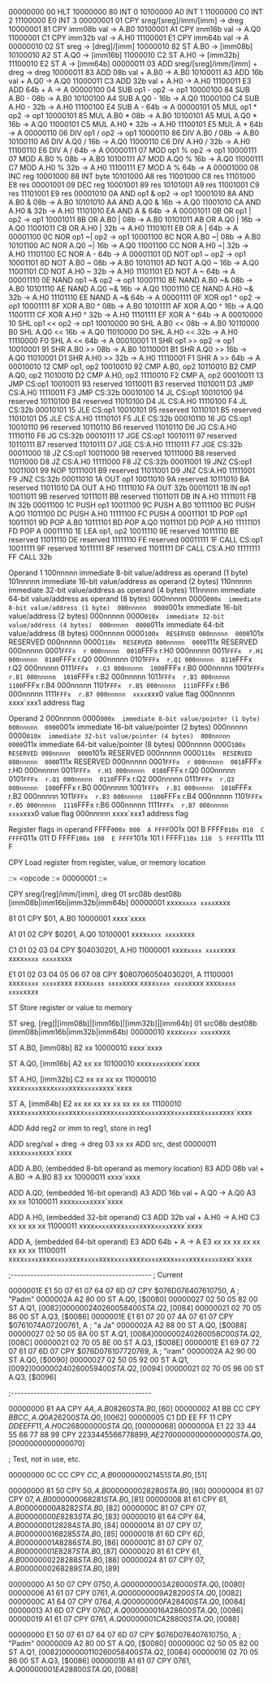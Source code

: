 00000000  00  HLT
10000000  80  INT 0
10100000  A0  INT 1
11000000  C0  INT 2
11100000  E0  INT 3
00000001  01  CPY sreg/[sreg]/imm/[imm] -> dreg
10000001  81  CPY imm08b val -> A.B0
10100001  A1  CPY imm16b val -> A.Q0
11000001  C1  CPY imm32b val -> A.H0
11100001  E1  CPY imm64b val -> A
00000010  02  ST sreg -> [dreg]/[imm]
10000010  82  ST A.B0 -> [imm08b]
10100010  A2  ST A.Q0 -> [imm16b]
11000010  C2  ST A.H0 -> [imm32b]
11100010  E2  ST A -> [imm64b]
00000011  03  ADD sreg/[sreg]/imm/[imm] + dreg -> dreg
10000011  83  ADD 08b val + A.B0 -> A.B0
10100011  A3  ADD 16b val + A.Q0 -> A.Q0
11000011  C3  ADD 32b val + A.H0 -> A.H0
11100011  E3  ADD 64b + A -> A
00000100  04  SUB op1 - op2 -> op1
10000100  84  SUB A.B0 - 08b -> A.B0
10100100  A4  SUB A.Q0 - 16b -> A.Q0
11000100  C4  SUB A.H0 - 32b -> A.H0
11100100  E4  SUB A - 64b -> A
00000101  05  MUL op1 * op2 -> op1
10000101  85  MUL A.B0 * 08b -> A.B0
10100101  A5  MUL A.Q0 * 16b -> A.Q0
11000101  C5  MUL A.H0 * 32b -> A.H0
11100101  E5  MUL A * 64b -> A
00000110  06  DIV op1 / op2 -> op1
10000110  86  DIV A.B0 / 08b -> A.B0
10100110  A6  DIV A.Q0 / 16b -> A.Q0
11000110  C6  DIV A.H0 / 32b -> A.H0
11100110  E6  DIV A / 64b -> A
00000111  07  MOD op1 % op2 -> op1
10000111  07  MOD A.B0 % 08b -> A.B0
10100111  A7  MOD A.Q0 % 16b -> A.Q0
11000111  C7  MOD A.H0 % 32b -> A.H0
11100111  E7  MOD A % 64b -> A
00001000  08  INC reg
10001000  88  INT byte
10101000  A8  res 
11001000  C8  res 
11101000  E8  res 
00001001  09  DEC reg
10001001  89  res 
10101001  A9  res 
11001001  C9  res 
11101001  E9  res 
00001010  0A  AND op1 & op2 -> op1
10001010  8A  AND A.B0 & 08b -> A.B0
10101010  AA  AND A.Q0 & 16b -> A.Q0
11001010  CA  AND A.H0 & 32b -> A.H0
11101010  EA  AND A & 64b -> A
00001011  0B  OR op1 | op2 -> op1
10001011  8B  OR A.B0 | 08b -> A.B0
10101011  AB  OR A.Q0 | 16b -> A.Q0
11001011  CB  OR A.H0 | 32b -> A.H0
11101011  EB  OR A | 64b -> A
00001100  0C  NOR op1 ~| op2 -> op1
10001100  8C  NOR A.B0 ~| 08b -> A.B0
10101100  AC  NOR A.Q0 ~| 16b -> A.Q0
11001100  CC  NOR A.H0 ~| 32b -> A.H0
11101100  EC  NOR A - 64b -> A
00001101  0D  NOT op1 ~ op2 -> op1
10001101  8D  NOT A.B0 ~ 08b -> A.B0
10101101  AD  NOT A.Q0 ~ 16b -> A.Q0
11001101  CD  NOT A.H0 ~ 32b -> A.H0
11101101  ED  NOT A ~ 64b -> A
00001110  0E  NAND op1 ~& op2 -> op1
10001110  8E  NAND A.B0 ~& 08b -> A.B0
10101110  AE  NAND A.Q0 ~& 16b -> A.Q0
11001110  CE  NAND A.H0 ~& 32b -> A.H0
11101110  EE  NAND A ~& 64b -> A
00001111  0F  XOR op1 ^ op2 -> op1
10001111  8F  XOR A.B0 ^ 08b -> A.B0
10101111  AF  XOR A.Q0 ^ 16b -> A.Q0
11001111  CF  XOR A.H0 ^ 32b -> A.H0
11101111  EF  XOR A ^ 64b -> A
00010000  10  SHL op1 << op2 -> op1
10010000  90  SHL A.B0 << 08b -> A.B0
10110000  B0  SHL A.Q0 << 16b -> A.Q0
11010000  D0  SHL A.H0 << 32b -> A.H0
11110000  F0  SHL A << 64b -> A
00010001  11  SHR op1 >> op2 -> op1
10010001  91  SHR A.B0 >> 08b -> A.B0
10110001  B1  SHR A.Q0 >> 16b -> A.Q0
11010001  D1  SHR A.H0 >> 32b -> A.H0
11110001  F1  SHR A >> 64b -> A
00010010  12  CMP op1, op2
10010010  92  CMP A.B0, op2
10110010  B2  CMP A.Q0, op2
11010010  D2  CMP A.H0, op2
11110010  F2  CMP A, op2
00010011  13  JMP CS:op1
10010011  93  reserved
10110011  B3  reserved
11010011  D3  JMP CS:A.H0
11110011  F3  JMP CS:32b
00010100  14  JL CS:op1
10010100  94  reserved
10110100  B4  reserved
11010100  D4  JL CS:A.H0
11110100  F4  JL CS:32b
00010101  15  JLE CS:op1
10010101  95  reserved
10110101  B5  reserved
11010101  D5  JLE CS:A.H0
11110101  F5  JLE CS:32b
00010110  16  JG CS:op1
10010110  96  reserved
10110110  B6  reserved
11010110  D6  JG CS:A.H0
11110110  F6  JG CS:32b
00010111  17  JGE CS:op1
10010111  97  reserved
10110111  B7  reserved
11010111  D7  JGE CS:A.H0
11110111  F7  JGE CS:32b
00011000  18  JZ CS:op1
10011000  98  reserved
10111000  B8  reserved
11011000  D8  JZ CS:A.H0
11111000  F8  JZ CS:32b
00011001  19  JNZ CS:op1
10011001  99  NOP
10111001  B9  reserved
11011001  D9  JNZ CS:A.H0
11111001  F9  JNZ CS:32b
00011010  1A  OUT op1
10011010  9A  reserved
10111010  BA  reserved
11011010  DA  OUT A.H0
11111010  FA  OUT 32b
00011011  1B  IN op1
10011011  9B  reserved
10111011  BB  reserved
11011011  DB  IN A.H0
11111011  FB  IN 32b
00011100  1C  PUSH op1
10011100  9C  PUSH A.B0
10111100  BC  PUSH A.Q0
11011100  DC  PUSH A.H0
11111100  FC  PUSH A
00011101  1D  POP op1
10011101  9D  POP A.B0
10111101  BD  POP A.Q0
11011101  DD  POP A.H0
11111101  FD  POP A
00011110  1E  LEA op1, op2
10011110  9E  reserved
10111110  BE  reserved
11011110  DE  reserved
11111110  FE  reserved
00011111  1F  CALL CS:op1
10011111  9F  reserved
10111111  BF  reserved
11011111  DF  CALL CS:A.H0
11111111  FF  CALL 32b

              
              

Operand 1
100nnnnn             immediate 8-bit value/address as operand (1 byte) 
101nnnnn             immediate 16-bit value/address as operand (2 bytes) 
110nnnnn             immediate 32-bit value/address as operand (4 bytes) 
111nnnnn             immediate 64-bit value/address as operand (8 bytes) 
000nnnnn  0000`000x  immediate 8-bit value/address (1 byte) 
000nnnnn  0000`001x  immediate 16-bit value/address (2 bytes) 
000nnnnn  0000`010x  immediate 32-bit value/address (4 bytes) 
000nnnnn  0000`011x  immediate 64-bit value/address (8 bytes) 
000nnnnn  0000`100x  RESERVED
000nnnnn  0000`101x  RESERVED
000nnnnn  0000`110x  RESERVED
000nnnnn  0000`111x  RESERVED
000nnnnn  0001`FFFx  r
000nnnnn  0010`FFFx  r.H0
000nnnnn  0011`FFFx  r.H1
000nnnnn  0100`FFFx  r.Q0
000nnnnn  0101`FFFx  r.Q1
000nnnnn  0110`FFFx  r.Q2
000nnnnn  0111`FFFx  r.Q3
000nnnnn  1000`FFFx  r.B0
000nnnnn  1001`FFFx  r.B1
000nnnnn  1010`FFFx  r.B2
000nnnnn  1011`FFFx  r.B3
000nnnnn  1100`FFFx  r.B4
000nnnnn  1101`FFFx  r.B5
000nnnnn  1110`FFFx  r.B6
000nnnnn  1111`FFFx  r.B7
000nnnnn  xxxx`xxx0  value flag
000nnnnn  xxxx`xxx1  address flag

Operand 2
000nnnnn  0000`000x  immediate 8-bit value/pointer (1 byte) 
000nnnnn  0000`001x  immediate 16-bit value/pointer (2 bytes) 
000nnnnn  0000`010x  immediate 32-bit value/pointer (4 bytes) 
000nnnnn  0000`011x  immediate 64-bit value/pointer (8 bytes) 
000nnnnn  0000`100x  RESERVED
000nnnnn  0000`101x  RESERVED
000nnnnn  0000`110x  RESERVED
000nnnnn  0000`111x  RESERVED
000nnnnn  0001`FFFx  r
000nnnnn  0010`FFFx  r.H0
000nnnnn  0011`FFFx  r.H1
000nnnnn  0100`FFFx  r.Q0
000nnnnn  0101`FFFx  r.Q1
000nnnnn  0110`FFFx  r.Q2
000nnnnn  0111`FFFx  r.Q3
000nnnnn  1000`FFFx  r.B0
000nnnnn  1001`FFFx  r.B1
000nnnnn  1010`FFFx  r.B2
000nnnnn  1011`FFFx  r.B3
000nnnnn  1100`FFFx  r.B4
000nnnnn  1101`FFFx  r.B5
000nnnnn  1110`FFFx  r.B6
000nnnnn  1111`FFFx  r.B7
000nnnnn  xxxx`xxx0  value flag
000nnnnn  xxxx`xxx1  address flag


Register flags in operand
FFFF`000x 000  A
FFFF`001x 001  B
FFFF`010x 010  C
FFFF`011x 011  D
FFFF`100x 100  E
FFFF`101x 101  I
FFFF`110x 110  S
FFFF`111x 111  F



CPY
Load register from register, value, or memory location

<CPY>     ::= <opcode> <src> <dest> <imm>
<opcode  ::= 00000001 
<src>    ::= 

CPY sreg/[reg]/imm/[imm], dreg
01 src08b dest08b [imm08b|imm16b|imm32b|imm64b]
00000001 xxxx`xxxx xxxx`xxxx

81 01 CPY $01, A.B0
10000001 xxxx`xxxx

A1 01 02 CPY $0201, A.Q0
10100001 xxxx`xxxx xxxx`xxxx

C1 01 02 03 04 CPY $04030201, A.H0
11000001 xxxx`xxxx xxxx`xxxx xxxx`xxxx xxxx`xxxx

E1 01 02 03 04 05 06 07 08 CPY $0807060504030201, A
11100001 xxxx`xxxx xxxx`xxxx xxxx`xxxx xxxx`xxxx xxxx`xxxx xxxx`xxxx xxxx`xxxx xxxx`xxxx




ST
Store register or value to memory

ST sreg, [reg]|[imm08b]|[imm16b]|[imm32b]|[imm64b]
01 src08b dest08b (imm08b|imm16b|imm32b|imm64b)
00000010 xxxx`xxxx xxxx`xxxx

ST A.B0, [imm08b]
82 xx 
10000010 xxxx`xxxx

ST A.Q0, [imm16b]
A2 xx xx 
10100010 xxxx`xxxx`xxxx`xxxx

ST A.H0, [imm32b]
C2 xx xx xx xx 
11000010 xxxx`xxxx`xxxx`xxxx`xxxx`xxxx`xxxx`xxxx

ST A, [imm64b]
E2 xx xx xx xx xx xx xx xx
11100010 xxxx`xxxx`xxxx`xxxx`xxxx`xxxx`xxxx`xxxx`xxxx`xxxx`xxxx`xxxx`xxxx`xxxx`xxxx`xxxx


ADD
Add reg2 or imm to reg1, store in reg1

ADD sreg/val + dreg -> dreg
03 xx xx ADD src, dest
00000011 xxxx`xxxx`xxxx`xxxx

ADD A.B0, (embedded 8-bit operand as memory location)
83 ADD 08b val + A.B0 -> A.B0
83 xx 
10000011 xxxx`xxxx

ADD A.Q0, (embedded 16-bit operand)
A3 ADD 16b val + A.Q0 -> A.Q0
A3 xx xx 
10100011 xxxx`xxxx`xxxx`xxxx

ADD A.H0, (embedded 32-bit operand)
C3 ADD 32b val + A.H0 -> A.H0
C3 xx xx xx xx 
11000011 xxxx`xxxx`xxxx`xxxx`xxxx`xxxx`xxxx`xxxx

ADD A, (embedded 64-bit operand)
E3 ADD 64b + A -> A
E3 xx xx xx xx xx xx xx xx
11100011 xxxx`xxxx`xxxx`xxxx`xxxx`xxxx`xxxx`xxxx`xxxx`xxxx`xxxx`xxxx`xxxx`xxxx`xxxx`xxxx



;-------------------------------------------
; Current

0000001E  E1 50 07 61 07 64 07 6D 07   CPY $076D076407610750, A ; "Padm"
0000002A  A2 80 00                     ST A.Q0, [$0080]
00000027  02 50 05 82 00               ST A.Q1, [$0082]
00000024  02 60 05 84 00               ST A.Q2, [$0084]
00000021  02 70 05 86 00               ST A.Q3, [$0086]
0000001E  E1 61 07 20 07 4A 07 61 07   CPY $0761074A07200761, A ; "a Ja"
0000002A  A2 88 00                     ST A.Q0, [$0088]
00000027  02 50 05 8A 00               ST A.Q1, [$008A]
00000024  02 60 05 8C 00               ST A.Q2, [$008C]
00000021  02 70 05 8E 00               ST A.Q3, [$008E]
0000001E  E1 69 07 72 07 61 07 6D 07   CPY $076D076107720769, A ; "iram"
0000002A  A2 90 00                     ST A.Q0, [$0090]
00000027  02 50 05 92 00               ST A.Q1, [$0092]
00000024  02 60 05 94 00               ST A.Q2, [$0094]
00000021  02 70 05 96 00               ST A.Q3, [$0096]


;-------------------------------------------



00000000  81 AA                        CPY $AA, A.B0
          82 60                        ST A.B0, [$60]
00000002  A1 BB CC                     CPY $BBCC, A.Q0
          A2 62 00                     ST A.Q0, [$0062]
00000005  C1 DD EE FF 11               CPY $DDEEFF11, A.H0
          C2 68 00 00 00               ST A.Q0, [$00000068]
0000000A  E1 22 33 44 55 66 77 88 99   CPY $2233445566778899, A
          E2 70 00 00 00 00 00 00 00   ST A.Q0, [$0000000000000070]


; Test, not in use, etc.

00000000 0C CC    CPY $CC, A.B0
00000002 14 51    ST A.B0, [$51]


00000000  81 50     CPY $50, A.B0
00000002  82 80     ST A.B0, [$80]
00000004  81 07     CPY $07, A.B0
00000006  82 81     ST A.B0, [$81]
00000008  81 61     CPY $61, A.B0
0000000A  82 82     ST A.B0, [$82]
0000000C  81 07     CPY $07, A.B0
0000000E  82 83     ST A.B0, [$83]
00000010  81 64     CPY $64, A.B0
00000012  82 84     ST A.B0, [$84]
00000014  81 07     CPY $07, A.B0
00000016  82 85     ST A.B0, [$85]
00000018  81 6D     CPY $6D, A.B0
0000001A  82 86     ST A.B0, [$86]
0000001C  81 07     CPY $07, A.B0
0000001E  82 87     ST A.B0, [$87]
00000020  81 61     CPY $61, A.B0
00000022  82 88     ST A.B0, [$88]
00000024  81 07     CPY $07, A.B0
00000026  82 89     ST A.B0, [$89]

00000000  A1 50 07    CPY $0750, A.Q0
00000003  A2 80 00    ST A.Q0, [$0080]
00000006  A1 61 07    CPY $0761, A.Q0
00000009  A2 82 00    ST A.Q0, [$0082]
0000000C  A1 64 07    CPY $0764, A.Q0
0000000F  A2 84 00    ST A.Q0, [$0084]
00000013  A1 6D 07    CPY $076D, A.Q0
00000016  A2 86 00    ST A.Q0, [$0086]
00000019  A1 61 07    CPY $0761, A.Q0
0000001C  A2 88 00    ST A.Q0, [$0088]

00000000  E1 50 07 61 07 64 07 6D 07   CPY $076D076407610750, A ; "Padm"
00000009  A2 80 00                     ST A.Q0, [$0080]
0000000C  02 50 05 82 00               ST A.Q1, [$0082]
00000011  02 60 05 84 00               ST A.Q2, [$0084]
00000016  02 70 05 86 00               ST A.Q3, [$0086]
0000001B  A1 61 07                     CPY $0761, A.Q0
0000001E  A2 88 00                     ST A.Q0, [$0088]
